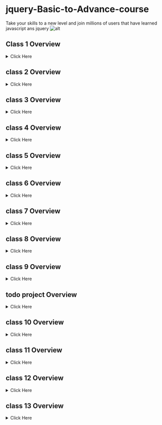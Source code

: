 # jquery-Basic-to-Advance-course
Take your skills to a new level and join millions of users that have learned  javascript ans jquery 
![alt](https://www.tutorialrepublic.com/lib/images/jquery-illustration.png)
## Class 1 Overview
<details>
<summary>Click Here </summary>
1. Mouse Events
- click()
- dblclick()
- mouseenter()
- mouseleave()
</details>

## class 2 Overview
<details>
<summary>Click Here</summary>

##### Get methods 
</details>

## class 3 Overview
<details>
<summary>Click Here</summary>

##### class methods

###### text()
###### html()
###### attr()
###### val()
</details>

## class 4 Overview
<details>
<summary>Click Here</summary>

##### set  methods 

###### 1 Add class()
###### 2 Remove()
###### 3 Toggle class()
###### 4 val()
</details>

## class 5 Overview
<details>
<summary>Click Here</summary>

##### After before empty remove 

###### 1 After
###### 2 before
###### 3 empty()
###### 4 remove()
</details>

## class 6 Overview
<details>
<summary>Click Here</summary>

##### After before empty remove 

###### 1 appendTo
###### 2 prependTo
###### 3 hide
###### 4 show
</details>

## class 7 Overview
<details>
<summary>Click Here</summary>

##### fadein fedeout fadeToggle fadeTo 

</details>

## class 8 Overview
<details>
<summary>Click Here</summary>

##### slideUp slideDown slideToggle 
</details>

## class 9 Overview
<details>
<summary>Click Here</summary>

##### animate() 
</details>

##  todo project Overview
<details>
<summary>Click Here</summary>

### How to work Todo listh 
</details>

## class 10 Overview
<details>
<summary>Click Here</summary>

##### methode chining
</details>

## class 11 Overview
<details>
<summary>Click Here</summary>

##### Ancestors Methods
###### parent()
###### parents()
###### parentsUntil()
###### closest()
###### offsetParent() use css propert position  and work offsetParent
</details>

## class 12 Overview
<details>
<summary>Click Here</summary>

##### Descendants methods
###### children()
###### find()
</details>

## class 13 Overview
<details>
<summary>Click Here</summary>

##### siblings methods
###### next()
###### nextAll()
###### prev()
###### nextUntil()
###### prevAll()
###### prevUntil()

</details>

